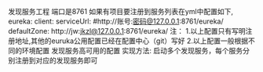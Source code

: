 发现服务工程
    端口是8761
    如果有项目要注册到服务列表在yml中配置如下,
    eureka:
      client:
        serviceUrl:
          #http://账号:密码@127.0.0.1:8761/eureka/
          defaultZone: http://jw:jkzl@127.0.0.1:8761/eureka/
    注：
        1.以上配置只有写明注册地址,其他的euruka公用配置已经在配置中心（git）写好
        2.以上配置一般根据不同的环境配置
发现服务高可用的配置
    实现方法:
        启动多个发现服务，每个服务分别注册到对应的发现服务即可